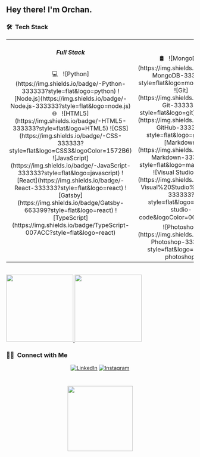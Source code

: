 <h2> Hey there! I'm Orchan.</h2>
<h3> 🛠 &nbsp;Tech Stack</h3>

<table><tr>
  <td valign="top" width="50%">
    <div align="center">
       <h6> <b> Full Stack </b> </h6>
      💻 &nbsp;
  ![Python](https://img.shields.io/badge/-Python-333333?style=flat&logo=python)
  ![Node.js](https://img.shields.io/badge/-Node.js-333333?style=flat&logo=node.js)
      🌐 &nbsp;
  ![HTML5](https://img.shields.io/badge/-HTML5-333333?style=flat&logo=HTML5)
  ![CSS](https://img.shields.io/badge/-CSS-333333?style=flat&logo=CSS3&logoColor=1572B6)
  ![JavaScript](https://img.shields.io/badge/-JavaScript-333333?style=flat&logo=javascript)
  ![React](https://img.shields.io/badge/-React-333333?style=flat&logo=react)
  ![Gatsby](https://img.shields.io/badge/Gatsby-663399?style=flat&logo=react)
  ![TypeScript](https://img.shields.io/badge/TypeScript-007ACC?style=flat&logo=react)
    </div>
  </td>
  <td valign="top" width="50%">
    <div align="center">
      <h6> <b>  </b> </h6>
      🛢 &nbsp;
  ![MongoDB](https://img.shields.io/badge/-MongoDB-333333?style=flat&logo=mongodb)
      ⚙️ &nbsp;
  ![Git](https://img.shields.io/badge/-Git-333333?style=flat&logo=git)
  ![GitHub](https://img.shields.io/badge/-GitHub-333333?style=flat&logo=github)
  ![Markdown](https://img.shields.io/badge/-Markdown-333333?style=flat&logo=markdown)
      🔧 &nbsp;
  ![Visual Studio Code](https://img.shields.io/badge/-Visual%20Studio%20Code-333333?style=flat&logo=visual-studio-code&logoColor=007ACC)
      🖥 &nbsp;
  ![Photoshop](https://img.shields.io/badge/-Photoshop-333333?style=flat&logo=adobe-photoshop)
    </div>
  </td>
</tr></table>  
<br/>

<a href="https://github.com/AVS1508">
  <img height="180em" src="https://github-readme-stats.vercel.app/api?username=OrchaniousS&theme=buefy&show_icons=true" />
  <img height="180em" src="https://github-readme-stats.vercel.app/api/top-langs/?username=OrchaniousS&theme=buefy&layout=compact" />
</a>

<br/>

<h3> 🤝🏻 &nbsp;Connect with Me </h3>
<p align="center"> 
<a href="https://www.linkedin.com/in/orchan-magramov"><img alt="LinkedIn" src="https://img.shields.io/badge/LinkedIn-Orchan%20Magramov-blue?style=flat-square&logo=linkedin"></a>
<a href="https://www.instagram.com/orhanmm19/"><img alt="Instagram" src="https://img.shields.io/badge/Instagram-orhanmm19-blue?style=flat-square&logo=instagram"></a>
</p>
<div align="center" style="margin: 40px 0">
    <a href="https://github.com/antonkomarev/github-profile-views-counter">
        <img width="175px" src="https://komarev.com/ghpvc/?username=OrchaniousS&color=DE002D">
    </a>
</div>
